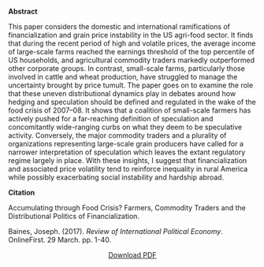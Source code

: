 <b>Abstract</b>

This paper considers the domestic and international ramifications of financialization and grain price instability in the US agri-food sector. It finds that during the recent period of high and volatile prices, the average income of large-scale farms reached the earnings threshold of the top percentile of US households, and agricultural commodity traders markedly outperformed other corporate groups. In contrast, small-scale farms, particularly those involved in cattle and wheat production, have struggled to manage the uncertainty brought by price tumult. The paper goes on to examine the role that these uneven distributional dynamics play in debates around how hedging and speculation should be defined and regulated in the wake of the food crisis of 2007–08. It shows that a coalition of small-scale farmers has actively pushed for a far-reaching definition of speculation and concomitantly wide-ranging curbs on what they deem to be speculative activity. Conversely, the major commodity traders and a plurality of organizations representing large-scale grain producers have called for a narrower interpretation of speculation which leaves the extant regulatory regime largely in place. With these insights, I suggest that financialization and associated price volatility tend to reinforce inequality in rural America while possibly exacerbating social instability and hardship abroad.


<b>Citation</b>

Accumulating through Food Crisis? Farmers, Commodity Traders and the Distributional Politics of Financialization. 

Baines, Joseph. (2017). <i>Review of International Political Economy</i>. OnlineFirst. 29 March. pp. 1-40.

<div style="text-align:center">
<a href="https://bnarchives.yorku.ca/505/2/20170300_baines_accumulating_through_food_crisis_preprint.pdf">Download PDF</a>
</div>


